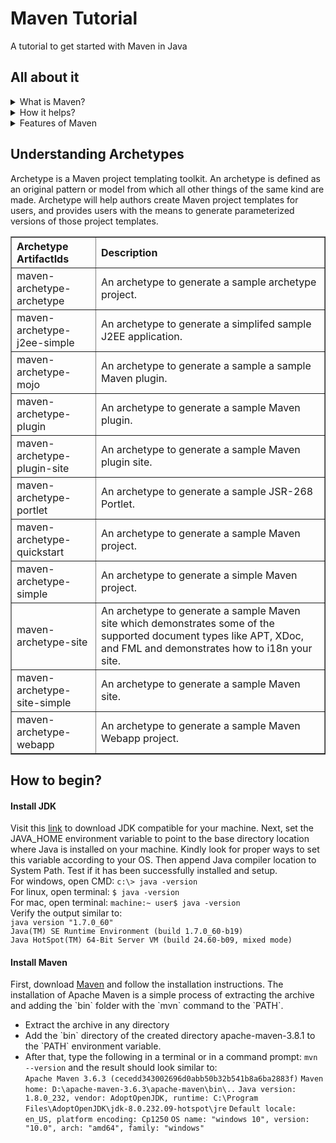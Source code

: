 # Maven Tutorial
A tutorial to get started with Maven in Java

## All about it
<details>
  <summary>What is Maven?</summary>
  A tool that can now be used for building and managing any Java-based project. It is a standard way to build the projects, a clear definition of what the project consists of, an easy way to publish project information, and a way to share JARs across several projects.
</details>
<details>
  <summary>How it helps?</summary>
  <ul><li> Your project becomes IDE independent and platform independent</li>
  <li> We can add jars and other dependencies of the project easily using the help of maven. One has to just write the dependency code in pom file.</li>
  <li>Model-based builds − Maven is able to build any number of projects into predefined output types such as jar, war, metadata, etc. without doing any scripting</li>
  <li> Using maven we can easily integrate our project with source control system (such as Subversion or Git)</li>
  <li> Maven provides project information (log document, dependency list, unit test reports etc.)</li></ul>
</details>
<details>
  <summary>Features of Maven</summary>
  <ul><li>A large and growing <a href="https://mvnrepository.com/">repository</a> of libraries.</li>
  <li>Extensible, with the ability to easily write plugins in Java or scripting languages.</li>
  <li>Instant access to new features with little or no extra configuration.</li>
  <li>Coherent site of project information − Using the same metadata as per the build process, maven is able to generate a website and a PDF including complete documentation.</li>
  <li>Release management and distribution publication − Without additional configuration, maven will integrate with your source control system such as CVS and manages the release of a project.</li>
  <li>Backward Compatibility − You can easily port the multiple modules of a project into Maven 3 from older versions of Maven. It can support the older versions also.</li>
  <li>Automatic parent versioning − No need to specify the parent in the sub module for maintenance.</li>
  <li>Parallel builds − It analyzes the project dependency graph and enables you to build schedule modules in parallel. Using this, you can achieve the performance improvements of 20-50%.</li>
  <li>Better Error and Integrity Reporting − Maven improved error reporting, and it provides you with a link to the Maven wiki page where you will get full description of the error.</li></ul>
</details>

## Understanding Archetypes
  Archetype is a Maven project templating toolkit. An archetype is defined as an original pattern or model from which all other things of the same kind are made. Archetype will help authors create Maven project templates for users, and provides users with the means to generate parameterized versions of those project templates.
  <table border="1">
<tr class="a">
<th align="left">Archetype ArtifactIds</th>
<th align="left">Description</th></tr>
<tr class="b">
<td align="left">maven-archetype-archetype</td>
<td align="left">An archetype to generate a sample archetype project.</td></tr>
<tr class="a">
<td align="left">maven-archetype-j2ee-simple</td>
<td align="left">An archetype to generate a simplifed sample J2EE application.</td></tr>
<tr class="b">
<td align="left">maven-archetype-mojo</td>
<td align="left">An archetype to generate a sample a sample Maven plugin.</td></tr>
<tr class="a">
<td align="left">maven-archetype-plugin</td>
<td align="left">An archetype to generate a sample Maven plugin.</td></tr>
<tr class="b">
<td align="left">maven-archetype-plugin-site</td>
<td align="left">An archetype to generate a sample Maven plugin site.</td></tr>
<tr class="a">
<td align="left">maven-archetype-portlet</td>
<td align="left">An archetype to generate a sample JSR-268 Portlet.</td></tr>
<tr class="b">
<td align="left">maven-archetype-quickstart</td>
<td align="left">An archetype to generate a sample Maven project.</td></tr>
<tr class="a">
<td align="left">maven-archetype-simple</td>
<td align="left">An archetype to generate a simple Maven project.</td></tr>
<tr class="b">
<td align="left">maven-archetype-site</td>
<td align="left">An archetype to generate a sample Maven site which demonstrates some of the supported document types like APT, XDoc, and FML and demonstrates how to i18n your site.</td></tr>
<tr class="a">
<td align="left">maven-archetype-site-simple</td>
<td align="left">An archetype to generate a sample Maven site.</td></tr>
<tr class="b">
<td align="left">maven-archetype-webapp</td>
<td align="left">An archetype to generate a sample Maven Webapp project.</td></tr></table>

## How to begin?
  <h4>Install JDK</h4>
  Visit this <a href="https://www.oracle.com/technetwork/java/javase/downloads/index.html">link</a> to download JDK compatible for your machine. Next, set the JAVA_HOME environment variable to point to the base directory location where Java is installed on your machine. Kindly look for proper ways to set this variable according to your OS. Then append Java compiler location to System Path. Test if it has been successfully installed and setup.<br/>
  For windows, open CMD: <code>c:\> java -version</code><br/>
  For linux, open terminal: <code>$ java -version</code><br/>
  For mac, open terminal: <code>machine:~ user$ java -version</code><br/>
  Verify the output similar to:<br/>
  <code>java version "1.7.0_60"</code><br/>
  <code>Java(TM) SE Runtime Environment (build 1.7.0_60-b19)</code><br/>
  <code>Java HotSpot(TM) 64-Bit Server VM (build 24.60-b09, mixed mode)</code><br/>
  <h4>Install Maven</h4>
  First, download <a href="https://maven.apache.org/download.html">Maven</a> and follow the installation instructions. The installation of Apache Maven is a simple process of extracting the archive and adding the `bin` folder with the `mvn` command to the `PATH`.
  <ul><li>Extract the archive in any directory</li>
  <li>Add the `bin` directory of the created directory apache-maven-3.8.1 to the `PATH` environment variable.</li>
  <li>After that, type the following in a terminal or in a command prompt: <code>mvn --version</code> and the result should look similar to:<br/>
  <code>Apache Maven 3.6.3 (cecedd343002696d0abb50b32b541b8a6ba2883f)</code>
  <code>Maven home: D:\apache-maven-3.6.3\apache-maven\bin\..</code>
  <code>Java version: 1.8.0_232, vendor: AdoptOpenJDK, runtime: C:\Program Files\AdoptOpenJDK\jdk-8.0.232.09-hotspot\jre</code>
  <code>Default locale: en_US, platform encoding: Cp1250</code>
  <code>OS name: "windows 10", version: "10.0", arch: "amd64", family: "windows"</code></li></ul>
  